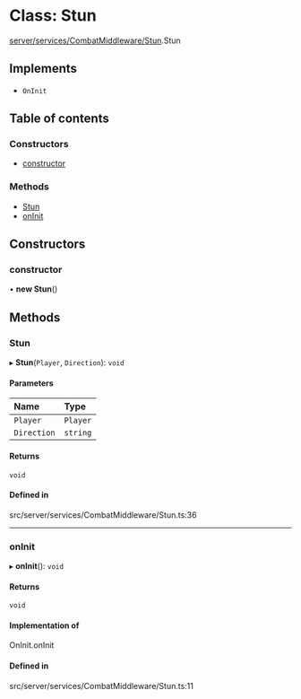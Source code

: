 # Class: Stun

[server/services/CombatMiddleware/Stun](../wiki/server.services.CombatMiddleware.Stun).Stun

## Implements

- `OnInit`

## Table of contents

### Constructors

- [constructor](../wiki/server.services.CombatMiddleware.Stun.Stun#constructor)

### Methods

- [Stun](../wiki/server.services.CombatMiddleware.Stun.Stun#stun)
- [onInit](../wiki/server.services.CombatMiddleware.Stun.Stun#oninit)

## Constructors

### constructor

• **new Stun**()

## Methods

### Stun

▸ **Stun**(`Player`, `Direction`): `void`

#### Parameters

| Name | Type |
| :------ | :------ |
| `Player` | `Player` |
| `Direction` | `string` |

#### Returns

`void`

#### Defined in

src/server/services/CombatMiddleware/Stun.ts:36

___

### onInit

▸ **onInit**(): `void`

#### Returns

`void`

#### Implementation of

OnInit.onInit

#### Defined in

src/server/services/CombatMiddleware/Stun.ts:11
